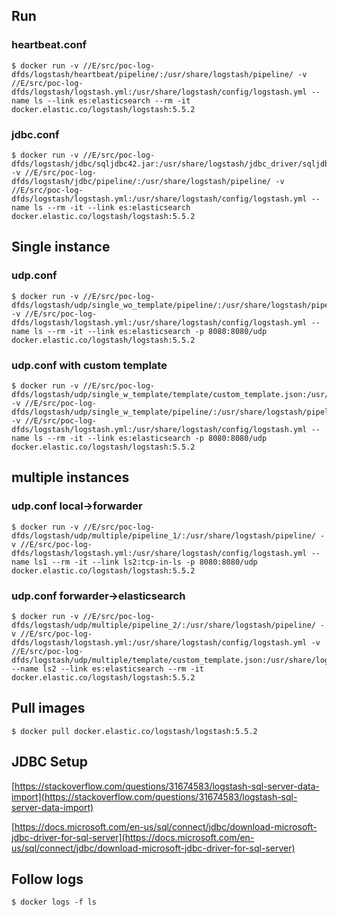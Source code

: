 ## Run

### heartbeat.conf

```
$ docker run -v //E/src/poc-log-dfds/logstash/heartbeat/pipeline/:/usr/share/logstash/pipeline/ -v //E/src/poc-log-dfds/logstash/logstash.yml:/usr/share/logstash/config/logstash.yml --name ls --link es:elasticsearch --rm -it docker.elastic.co/logstash/logstash:5.5.2
```

### jdbc.conf

```
$ docker run -v //E/src/poc-log-dfds/logstash/jdbc/sqljdbc42.jar:/usr/share/logstash/jdbc_driver/sqljdbc42.jar -v //E/src/poc-log-dfds/logstash/jdbc/pipeline/:/usr/share/logstash/pipeline/ -v //E/src/poc-log-dfds/logstash/logstash.yml:/usr/share/logstash/config/logstash.yml --name ls --rm -it --link es:elasticsearch docker.elastic.co/logstash/logstash:5.5.2
```

## Single instance

### udp.conf

```
$ docker run -v //E/src/poc-log-dfds/logstash/udp/single_wo_template/pipeline/:/usr/share/logstash/pipeline/ -v //E/src/poc-log-dfds/logstash/logstash.yml:/usr/share/logstash/config/logstash.yml --name ls --rm -it --link es:elasticsearch -p 8080:8080/udp docker.elastic.co/logstash/logstash:5.5.2
```

### udp.conf with custom template

```
$ docker run -v //E/src/poc-log-dfds/logstash/udp/single_w_template/template/custom_template.json:/usr/share/logstash/config/custom_template.json -v //E/src/poc-log-dfds/logstash/udp/single_w_template/pipeline/:/usr/share/logstash/pipeline/ -v //E/src/poc-log-dfds/logstash/logstash.yml:/usr/share/logstash/config/logstash.yml --name ls --rm -it --link es:elasticsearch -p 8080:8080/udp docker.elastic.co/logstash/logstash:5.5.2
```

## multiple instances

### udp.conf local->forwarder

```
$ docker run -v //E/src/poc-log-dfds/logstash/udp/multiple/pipeline_1/:/usr/share/logstash/pipeline/ -v //E/src/poc-log-dfds/logstash/logstash.yml:/usr/share/logstash/config/logstash.yml --name ls1 --rm -it --link ls2:tcp-in-ls -p 8080:8080/udp docker.elastic.co/logstash/logstash:5.5.2
```

### udp.conf forwarder->elasticsearch

```
$ docker run -v //E/src/poc-log-dfds/logstash/udp/multiple/pipeline_2/:/usr/share/logstash/pipeline/ -v //E/src/poc-log-dfds/logstash/logstash.yml:/usr/share/logstash/config/logstash.yml -v //E/src/poc-log-dfds/logstash/udp/multiple/template/custom_template.json:/usr/share/logstash/config/custom_template.json --name ls2 --link es:elasticsearch --rm -it docker.elastic.co/logstash/logstash:5.5.2
```

## Pull images

```
$ docker pull docker.elastic.co/logstash/logstash:5.5.2
```

## JDBC Setup

[https://stackoverflow.com/questions/31674583/logstash-sql-server-data-import](https://stackoverflow.com/questions/31674583/logstash-sql-server-data-import)

[https://docs.microsoft.com/en-us/sql/connect/jdbc/download-microsoft-jdbc-driver-for-sql-server](https://docs.microsoft.com/en-us/sql/connect/jdbc/download-microsoft-jdbc-driver-for-sql-server)

## Follow logs

```
$ docker logs -f ls
```



